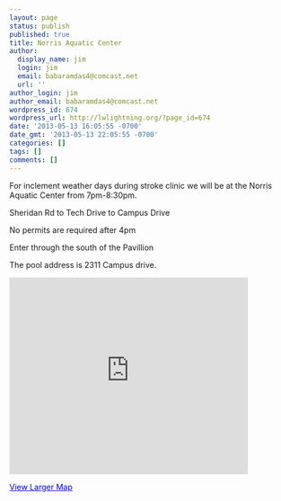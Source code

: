 ```yaml
---
layout: page
status: publish
published: true
title: Norris Aquatic Center
author:
  display_name: jim
  login: jim
  email: babaramdas4@comcast.net
  url: ''
author_login: jim
author_email: babaramdas4@comcast.net
wordpress_id: 674
wordpress_url: http://lwlightning.org/?page_id=674
date: '2013-05-13 16:05:55 -0700'
date_gmt: '2013-05-13 22:05:55 -0700'
categories: []
tags: []
comments: []
---
```

For inclement weather days during stroke clinic we will be at the Norris Aquatic Center from 7pm-8:30pm.

Sheridan Rd to Tech Drive to Campus Drive

No permits are required after 4pm

Enter through the south of the Pavillion

The pool address is 2311 Campus drive.

<iframe width="425" height="350" frameborder="0" scrolling="no" marginheight="0" marginwidth="0" src="https://maps.google.com/maps?q=42.059235,-87.673173&amp;num=1&amp;t=h&amp;ie=UTF8&amp;ll=42.059219,-87.67386&amp;spn=0.005576,0.00912&amp;z=16&amp;output=embed"></iframe>

<a href="https://maps.google.com/maps?q=42.059235,-87.673173&amp;num=1&amp;t=h&amp;ie=UTF8&amp;ll=42.059219,-87.67386&amp;spn=0.005576,0.00912&amp;z=16&amp;source=embed" style="color:#0000FF;text-align:left">View Larger Map</a>
